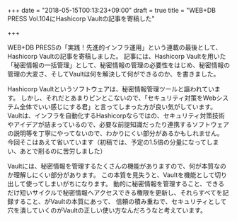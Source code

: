 +++
date = "2018-05-15T00:13:23+09:00"
draft = true
title = "WEB+DB PRESS Vol.104にHashicorp Vaultの記事を寄稿した"

+++

WEB+DB PRESSの「実践！先進的インフラ運用」という連載の最後として、Hashicorp Vaultの記事を寄稿しました。
記事には、Hashicorp Vaultを用いた「秘密情報の一括管理」として、秘密情報の管理の必要性をはじめ、秘密情報の管理の大変さ、そしてVaultは何を解決して何ができるのか、を書きました。

Hashicorp Vaultというソフトウェアは、秘密情報管理ツールと謳われています。
しかし、それだとあまりピンとこないので、「セキュリティ対策をWebシステム全体でいい感じにする君」と言ってしまった方が良い気がしています。
Vaultは、インフラを自動化するHashicorpならではの、セキュリティ対策技術やアイデアが詰まっているので、必要な前提知識だったり連携するソフトウェアの説明等を丁寧にやってないので、わかりにくい部分があるかもしれません。
今回そこはあえて省いています（初稿では、予定の1.5倍の分量になってしまい、あとで削るのに苦労しました）

Vaultには、秘密情報を管理するたくさんの機能がありますので、何が本質なのか理解しにくい部分があります。
この本質を見失うと、Vaultを機能として切り出して使ってしまいがちになります。
動的に秘密情報を管理すること、できるだけ短いサイクルで秘密情報へアクセスできる権限を更新し、それらすべてを記録すること、がVaultの本質にあって、
信頼の積み重ねで、セキュリティとして穴を潰していくのがVaultの正しい使い方なんだろうなと考えています。
